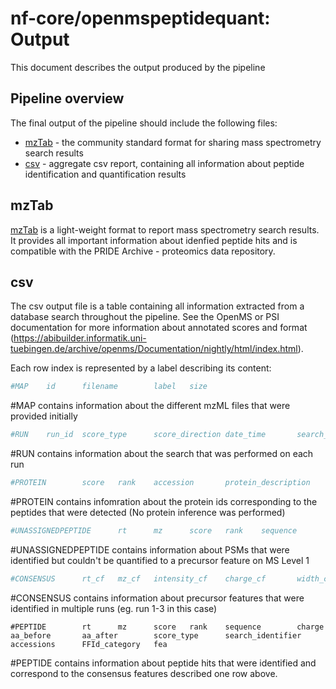 # nf-core/openmspeptidequant: Output

This document describes the output produced by the pipeline

## Pipeline overview
The final output of the pipeline should include the following files:

* [mzTab](#mzTab) - the community standard format for sharing mass spectrometry search results
* [csv](#csv) - aggregate csv report, containing all information about peptide identification and quantification results

## mzTab

[mzTab](http://www.psidev.info/mztab) is a light-weight format to report mass spectrometry search results. It provides all important information about idenfied peptide hits and is compatible with the PRIDE Archive - proteomics data repository.

## csv

The csv output file is a table containing all information extracted from a database search throughout the pipeline. See the OpenMS or PSI documentation for more information about annotated scores and format (https://abibuilder.informatik.uni-tuebingen.de/archive/openms/Documentation/nightly/html/index.html).

Each row index is represented by a label describing its content:

```bash
#MAP    id      filename        label   size
```
#MAP contains information about the different mzML files that were provided initially


```bash
#RUN    run_id  score_type      score_direction date_time       search_engine_version   parameters
```
#RUN contains information about the search that was performed on each run


```bash
#PROTEIN        score   rank    accession       protein_description     coverage        sequence
```
#PROTEIN contains infomration about the protein ids corresponding to the peptides that were detected (No protein inference was performed)

```bash
#UNASSIGNEDPEPTIDE      rt      mz      score   rank    sequence        charge  aa_before       aa_after        score_type      search_identifier       accessions      FFId_category   feature_id      file_origin     map_index       spectrum_reference      COMET:IonFrac   COMET:deltCn    COMET:deltLCn   COMET:lnExpect  COMET:lnNumSP   COMET:lnRankSP  MS:1001491      MS:1001492      MS:1001493      MS:1002252      MS:1002253      MS:1002254      MS:1002255      MS:1002256      MS:1002257      MS:1002258      MS:1002259      num_matched_peptides    protein_references      target_decoy
```
#UNASSIGNEDPEPTIDE contains information about PSMs that were identified but couldn't be quantified to a precursor feature on MS Level 1 

```bash
#CONSENSUS      rt_cf   mz_cf   intensity_cf    charge_cf       width_cf        quality_cf      rt_0    mz_0    intensity_0     charge_0        width_0 rt_1    mz_1    intensity_1     charge_1        width_1 rt_2    mz_2    intensity_2     charge_2        width_2 rt_3    mz_3    intensity_3     charge_3        width_3
```
#CONSENSUS contains information about precursor features that were identified in multiple runs (eg. run 1-3 in this case)

```
#PEPTIDE        rt      mz      score   rank    sequence        charge  aa_before       aa_after        score_type      search_identifier       accessions      FFId_category   fea
```
#PEPTIDE contains information about peptide hits that were identified and correspond to the consensus features described one row above.
